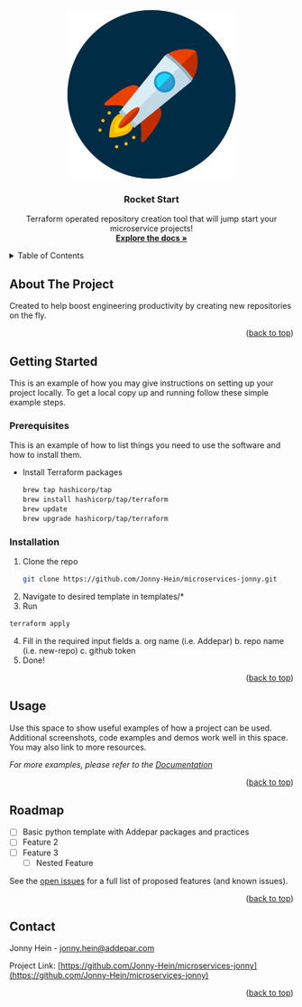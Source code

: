 <!-- Improved compatibility of back to top link: See: https://github.com/othneildrew/Best-README-Template/pull/73 -->
<a name="readme-top"></a>
<!--
*** Thanks for checking out the Best-README-Template. If you have a suggestion
*** that would make this better, please fork the repo and create a pull request
*** or simply open an issue with the tag "enhancement".
*** Don't forget to give the project a star!
*** Thanks again! Now go create something AMAZING! :D
-->



<!-- PROJECT LOGO -->
<br />
<div align="center">
  <a href="https://github.com/Jonny-Hein/microservices-jonny">
    <img src="images/logo.png" alt="Logo" width="300" height="300">
  </a>

<h3 align="center">Rocket Start</h3>

  <p align="center">
    Terraform operated repository creation tool that will jump start your microservice projects!
    <br />
    <a href="https://addepar.atlassian.net/wiki/spaces/~62c4bf4d66d158d6546ed46b/pages/11490459827/Rocket+Start"><strong>Explore the docs »</strong></a>
    <br />
  </p>
</div>



<!-- TABLE OF CONTENTS -->
<details>
  <summary>Table of Contents</summary>
  <ol>
    <li>
      <a href="#getting-started">Getting Started</a>
      <ul>
        <li><a href="#prerequisites">Prerequisites</a></li>
        <li><a href="#installation">Installation</a></li>
      </ul>
    </li>
    <li><a href="#roadmap">Roadmap</a></li>
    <li><a href="#contact">Contact</a></li>
  </ol>
</details>



<!-- ABOUT THE PROJECT -->
## About The Project

Created to help boost engineering productivity by creating new repositories on the fly. 

<p align="right">(<a href="#readme-top">back to top</a>)</p>


<!-- GETTING STARTED -->
## Getting Started

This is an example of how you may give instructions on setting up your project locally.
To get a local copy up and running follow these simple example steps.

### Prerequisites

This is an example of how to list things you need to use the software and how to install them.
* Install Terraform packages
   ```sh
   brew tap hashicorp/tap
   brew install hashicorp/tap/terraform
   brew update
   brew upgrade hashicorp/tap/terraform
   ```

### Installation

1. Clone the repo
   ```sh
   git clone https://github.com/Jonny-Hein/microservices-jonny.git
   ```
2. Navigate to desired template in templates/*
3. Run 
  ```sh
  terraform apply
  ```
4. Fill in the required input fields
  a. org name (i.e. Addepar)
  b. repo name (i.e. new-repo)
  c. github token 
5. Done!

<p align="right">(<a href="#readme-top">back to top</a>)</p>



<!-- USAGE EXAMPLES -->
## Usage

Use this space to show useful examples of how a project can be used. Additional screenshots, code examples and demos work well in this space. You may also link to more resources.

_For more examples, please refer to the [Documentation]([https://example.com](https://addepar.atlassian.net/wiki/spaces/~62c4bf4d66d158d6546ed46b/pages/11490459827/Rocket+Start))_

<p align="right">(<a href="#readme-top">back to top</a>)</p>



<!-- ROADMAP -->
## Roadmap

- [ ] Basic python template with Addepar packages and practices
- [ ] Feature 2
- [ ] Feature 3
    - [ ] Nested Feature

See the [open issues](https://github.com/Jonny-Hein/microservices-jonny/issues) for a full list of proposed features (and known issues).

<p align="right">(<a href="#readme-top">back to top</a>)</p>


<!-- CONTACT -->
## Contact

Jonny Hein - jonny.hein@addepar.com

Project Link: [https://github.com/Jonny-Hein/microservices-jonny](https://github.com/Jonny-Hein/microservices-jonny)

<p align="right">(<a href="#readme-top">back to top</a>)</p>

